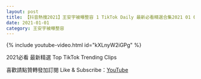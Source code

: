 ```yaml
---
layout: post
title: 【抖音熱搜2021】王安宇被曝整容 1 TikTok Daily 最新必看精選合集2021 01 01
date: 2021-01-01
category: 王安宇被曝整容
---
```


{% include youtube-video.html id="kXLnyW2iGPg" %}

2021必看 最新精選 Top TikTok Trending Clips

喜歡請點贊轉發加訂閱 Like & Subscribe：[YouTube](https://www.youtube.com/channel/UCAoR7VcanIPd04uEq_GIylA/videos)

